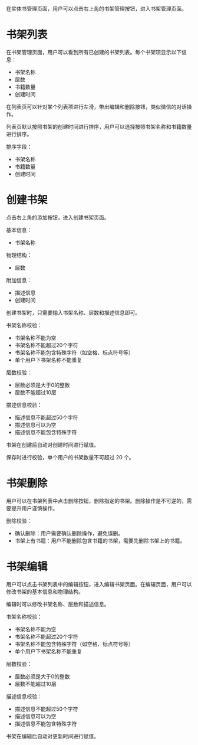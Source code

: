在实体书管理页面，用户可以点击右上角的书架管理按钮，进入书架管理页面。

# 书架列表

在书架管理页面，用户可以看到所有已创建的书架列表。每个书架项显示以下信息：
- 书架名称
- 层数
- 书籍数量
- 创建时间

在列表页可以针对某个列表项进行左滑，带出编辑和删除按钮，类似微信的对话操作。

列表页默认按照书架的创建时间进行排序，用户可以选择按照书架名称和书籍数量进行排序。

排序字段：
- 书架名称
- 书籍数量
- 创建时间

# 创建书架

点击右上角的添加按钮，进入创建书架页面。

基本信息：
- 书架名称
  
物理结构：
- 层数

附加信息：
- 描述信息
- 创建时间

创建书架时，只需要输入书架名称、层数和描述信息即可。

书架名称校验：
- 书架名称不能为空
- 书架名称不能超过20个字符
- 书架名称不能包含特殊字符（如空格、标点符号等）
- 单个用户下书架名称不能重复

层数校验：
- 层数必须是大于0的整数
- 层数不能超过10层

描述信息校验：
- 描述信息不能超过50个字符
- 描述信息可以为空
- 描述信息不能包含特殊字符

书架在创建后自动对创建时间进行赋值。

保存时进行校验，单个用户的书架数量不可超过 20 个。

# 书架删除

用户可以在书架列表中点击删除按钮，删除指定的书架。删除操作是不可逆的，需要提升用户谨慎操作。

删除校验：

- 确认删除：用户需要确认删除操作，避免误删。
- 书架上有书籍：用户不能删除包含书籍的书架，需要先删除书架上的书籍。

# 书架编辑

用户可以点击书架列表中的编辑按钮，进入编辑书架页面。在编辑页面，用户可以修改书架的基本信息和物理结构。

编辑时可以修改书架名称、层数和描述信息。

书架名称校验：
- 书架名称不能为空
- 书架名称不能超过20个字符
- 书架名称不能包含特殊字符（如空格、标点符号等）
- 单个用户下书架名称不能重复

层数校验：
- 层数必须是大于0的整数
- 层数不能超过10层

描述信息校验：
- 描述信息不能超过50个字符
- 描述信息可以为空
- 描述信息不能包含特殊字符

书架在编辑后自动对更新时间进行赋值。

